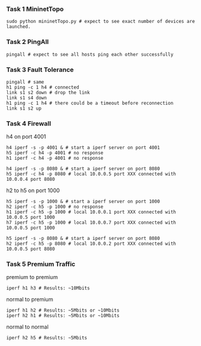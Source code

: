 ### Task 1 MininetTopo

```shell
sudo python mininetTopo.py # expect to see exact number of devices are launched.
```

### Task 2 PingAll

```shell
pingall # expect to see all hosts ping each other successfully
```

### Task 3 Fault Tolerance

```shell
pingall # same
h1 ping -c 1 h4 # connected
link s1 s2 down # drop the link
link s1 s4 down
h1 ping -c 1 h4 # there could be a timeout before reconnection
link s1 s2 up
```

### Task 4 Firewall

h4 on port 4001

```shell
h4 iperf -s -p 4001 & # start a iperf server on port 4001
h5 iperf -c h4 -p 4001 # no response
h1 iperf -c h4 -p 4001 # no response
```

```shell
h4 iperf -s -p 8080 & # start a iperf server on port 8080
h5 iperf -c h4 -p 8080 # local 10.0.0.5 port XXX connected with 10.0.0.4 port 8080
```

h2 to h5 on port 1000

```shell
h5 iperf -s -p 1000 & # start a iperf server on port 1000
h2 iperf -c h5 -p 1000 # no response
h1 iperf -c h5 -p 1000 # local 10.0.0.1 port XXX connected with 10.0.0.5 port 1000
h7 iperf -c h5 -p 1000 # local 10.0.0.7 port XXX connected with 10.0.0.5 port 1000
```

```shell
h5 iperf -s -p 8080 & # start a iperf server on port 8080
h2 iperf -c h5 -p 8080 # local 10.0.0.2 port XXX connected with 10.0.0.5 port 8080
```

### Task 5 Premium Traffic

premium to premium

```shell
iperf h1 h3 # Results: ~10Mbits
```

normal to premium

```shell
iperf h1 h2 # Results: ~5Mbits or ~10Mbits
iperf h2 h1 # Results: ~5Mbits or ~10Mbits
```

normal to normal 

```shell
iperf h2 h5 # Results: ~5Mbits
```

